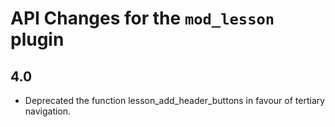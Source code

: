 # API Changes for the `mod_lesson` plugin

## 4.0

- Deprecated the function lesson_add_header_buttons in favour of tertiary navigation.
